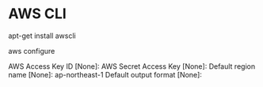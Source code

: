 # AWS CLI

apt-get install awscli

aws configure

AWS Access Key ID [None]: <access-key>
AWS Secret Access Key [None]: <secret-key>
Default region name [None]: ap-northeast-1
Default output format [None]:

